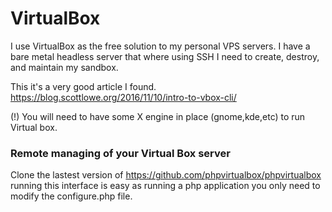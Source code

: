 # VirtualBox

I use VirtualBox as the free solution to my personal VPS servers. I have a bare metal headless server that where using SSH I need to create, destroy, and maintain my sandbox.

This it's a very good article I found.
https://blog.scottlowe.org/2016/11/10/intro-to-vbox-cli/

(!) You will need to have some X engine in place (gnome,kde,etc) to run Virtual box.

### Remote managing of your Virtual Box server

Clone the lastest version of https://github.com/phpvirtualbox/phpvirtualbox running this interface is easy as running a php application you only need to modify the configure.php file.

